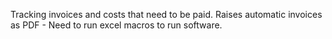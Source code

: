 Tracking invoices and costs that need to be paid. Raises automatic invoices as PDF - Need to run excel macros to run software.
